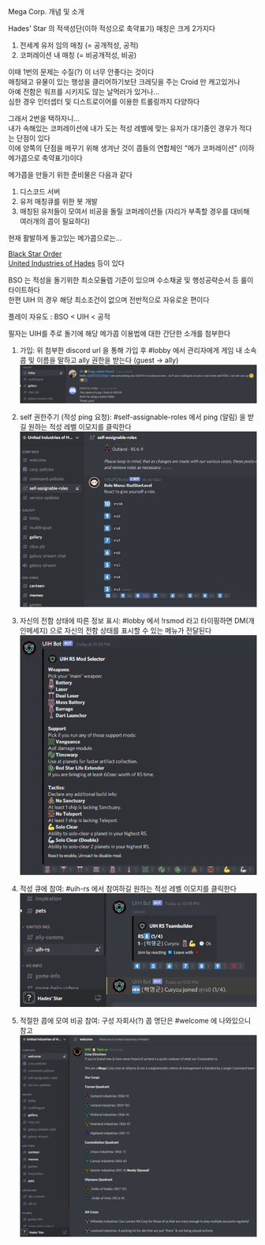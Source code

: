 Mega Corp. 개념 및 소개  

Hades' Star 의 적색성단(이하 적성으로 축약표기) 매칭은 크게 2가지다  
  1. 전세계 유저 임의 매칭 (= 공개적성, 공적)  
  2. 코퍼레이션 내 매칭 (= 비공개적성, 비공)  

이때 1번의 문제는 수질(?) 이 너무 안좋다는 것이다  
매칭돼고 유물이 있는 행성을 클리어하기보단 크레딧을 주는 Croid 만 캐고있거나  
아예 전함은 워프를 시키지도 않는 날먹러가 있거나...  
심한 경우 인터셉터 및 디스트로이어를 이용한 트롤링까지 다양하다  

그래서 2번을 택하자니...   
내가 속해있는 코퍼레이션에 내가 도는 적성 레벨에 맞는 유저가 대기중인 경우가 적다는 단점이 있다  
이에 양쪽의 단점을 메꾸기 위해 생겨난 것이 콥들의 연합체인 "메가 코퍼레이션" (이하 메가콥으로 축약표기)이다  

메가콥을 만들기 위한 준비물은 다음과 같다  
  1. 디스코드 서버  
  2. 유저 매칭큐를 위한 봇 개발  
  3. 매칭된 유저들이 모여서 비공을 돌릴 코퍼레이션들 (자리가 부족할 경우를 대비해 여러개의 콥이 필요하다)  

현재 활발하게 돌고있는 메가콥으로는...  

[Black Star Order](https://discord.gg/YrCvGAYCbm)  
[United Industries of Hades](https://discord.gg/3KVpbu89W5) 등이 있다  

BSO 는 적성을 돌기위한 최소모듈렙 기준이 있으며 수소채굴 및 행성공략순서 등 룰이 타이트하다    
한편 UIH 의 경우 해당 최소조건이 없으며 전반적으로 자유로운 편이다  

플레이 자유도 : BSO < UIH < 공적  

필자는 UIH를 주로 돌기에 해당 메가콥 이용법에 대한 간단한 소개를 첨부한다  

1. 가입: 위 첨부한 discord url 을 통해 가입 후 #lobby 에서 관리자에게 게임 내 소속 콥 및 이름을 말하고 ally 권한을 받는다 (guest -> ally)  
![](../assets/20210221_Mega_Corp_01.png)  

2. self 권한주기 (적성 ping 요청): #self-assignable-roles 에서 ping (알림) 을 받길 원하는 적성 레벨 이모지를 클릭한다  
![](../assets/20210221_Mega_Corp_02.png)  

3. 자신의 전함 상태에 따른 정보 표시: #lobby 에서 !rsmod 라고 타이핑하면 DM(개인메세지) 으로 자신의 전함 상태를 표시할 수 있는 메뉴가 전달된다  
![](../assets/20210221_Mega_Corp_03.png)  

4. 적성 큐에 참여: #uih-rs 에서 참여하길 원하는 적성 레벨 이모지를 클릭한다  
![](../assets/20210221_Mega_Corp_04.png)  

5. 적절한 콥에 모여 비공 참여: 구성 자회사(?) 콥 명단은 #welcome 에 나와있으니 참고  
![](../assets/20210221_Mega_Corp_05.png)  
